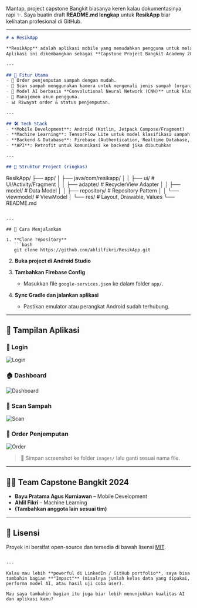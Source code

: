 Mantap, project capstone Bangkit biasanya keren kalau dokumentasinya rapi ✨. Saya buatin draft **README.md lengkap** untuk **ResikApp** biar kelihatan profesional di GitHub.

---

```markdown
# ♻️ ResikApp

**ResikApp** adalah aplikasi mobile yang memudahkan pengguna untuk melakukan **order penjemputan sampah** serta dilengkapi dengan **fitur AI** yang dapat mengklasifikasikan jenis sampah melalui **kamera (image classification)**.  
Aplikasi ini dikembangkan sebagai **Capstone Project Bangkit Academy 2024 (Path Machine Learning & Mobile Development).**

---

## 📌 Fitur Utama
- 🚛 Order penjemputan sampah dengan mudah.
- 📸 Scan sampah menggunakan kamera untuk mengenali jenis sampah (organik, anorganik, B3, dll).
- 🤖 Model AI berbasis **Convolutional Neural Network (CNN)** untuk klasifikasi sampah.
- 👤 Manajemen akun pengguna.
- 📊 Riwayat order & status penjemputan.

---

## 🛠️ Tech Stack
- **Mobile Development**: Android (Kotlin, Jetpack Compose/Fragment)  
- **Machine Learning**: TensorFlow Lite untuk model klasifikasi sampah  
- **Backend & Database**: Firebase (Authentication, Realtime Database, Storage)  
- **API**: Retrofit untuk komunikasi ke backend jika dibutuhkan  

---

## 📂 Struktur Project (ringkas)
```

ResikApp/
├── app/
│   ├── java/com/resikapp/
│   │    ├── ui/           # UI/Activity/Fragment
│   │    ├── adapter/      # RecyclerView Adapter
│   │    ├── model/        # Data Model
│   │    ├── repository/   # Repository Pattern
│   │    └── viewmodel/    # ViewModel
│   └── res/               # Layout, Drawable, Values
└── README.md

````

---

## 🚀 Cara Menjalankan

1. **Clone repository**
   ```bash
   git clone https://github.com/ahlilfikri/ResikApp.git
````

2. **Buka project di Android Studio**

3. **Tambahkan Firebase Config**

   * Masukkan file `google-services.json` ke dalam folder `app/`.

4. **Sync Gradle dan jalankan aplikasi**

   * Pastikan emulator atau perangkat Android sudah terhubung.

---

## 📸 Tampilan Aplikasi

### 🔑 Login

![Login](images/login.png)

### 🏠 Dashboard

![Dashboard](images/dashboard.png)

### 📸 Scan Sampah

![Scan](images/scan.png)

### 🚛 Order Penjemputan

![Order](images/order.png)

> 📌 Simpan screenshot ke folder `images/` lalu ganti sesuai nama file.

---

## 👨‍💻 Team Capstone Bangkit 2024

* **Bayu Pratama Agus Kurniawan** – Mobile Development
* **Ahlil Fikri** – Machine Learning
* **(Tambahkan anggota lain sesuai tim)**

---

## 📜 Lisensi

Proyek ini bersifat open-source dan tersedia di bawah lisensi [MIT](LICENSE).

```

---

Kalau mau lebih **powerful di LinkedIn / GitHub portfolio**, saya bisa tambahin bagian **"Impact"** (misalnya jumlah kelas data yang dipakai, performa model AI, atau hasil uji coba user).  

Mau saya tambahin bagian itu juga biar lebih menunjukkan kualitas AI dan aplikasi kamu?
```
